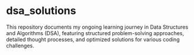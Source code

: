 # dsa_solutions
This repository documents my ongoing learning journey in Data Structures and Algorithms (DSA), featuring structured problem-solving approaches, detailed thought processes, and optimized solutions for various coding challenges.
